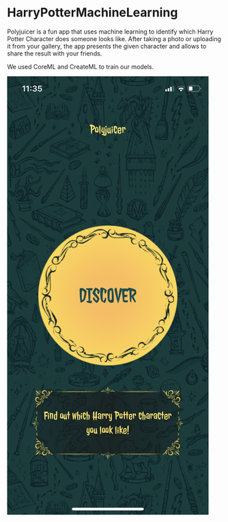 # HarryPotterMachineLearning

Polyjuicer is a fun app that uses machine learning to identify which Harry Potter
Character does someone looks like. After taking a photo or uploading it from your
gallery, the app presents the given character and allows to share the result with your 
friends.

We used CoreML and CreateML to train our models. 

![Initial screen](hp1.PNG)
